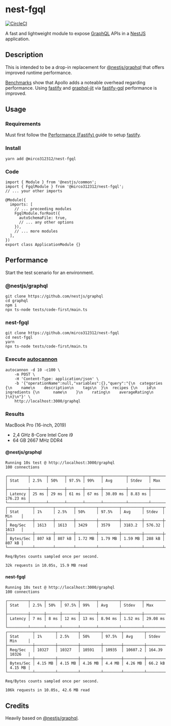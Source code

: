 # nest-fgql

<a href="https://circleci.com/gh/mirco312312/nest-fgql" target="_blank"><img src="https://img.shields.io/circleci/build/github/mirco312312/nest-fgql/master" alt="CircleCI" /></a>

A fast and lightweight module to expose [GraphQL](https://graphql.org/) APIs in a [NestJS](https://nestjs.com) application.

## Description

This is intended to be a drop-in replacement for [@nestjs/graphql](https://github.com/nestjs/graphql) that offers improved runtime performance.

[Benchmarks](https://github.com/benawad/node-graphql-benchmarks) show that Apollo adds a noteable overhead regarding performance. Using [fastify](https://github.com/fastify/fastify) and [graphql-jit](https://github.com/zalando-incubator/graphql-jit) via [fastify-gql](https://github.com/mcollina/fastify-gql) performance is improved.

## Usage

### Requirements

Must first follow the [Performance (Fastify)
](https://docs.nestjs.com/techniques/performance) guide to setup [fastify](https://github.com/fastify/fastify).

### Install

```
yarn add @mirco312312/nest-fgql
```

### Code

```
import { Module } from '@nestjs/common';
import { FgqlModule } from '@mirco312312/nest-fgql';
// ... your other imports

@Module({
  imports: [
    // ... preceeding modules
    FgqlModule.forRoot({
      autoSchemaFile: true,
      // ... any other options
    }),
    // ... more modules
  ],
})
export class ApplicationModule {}
```

## Performance

Start the test scenario for an environment.

### @nestjs/graphql

```
git clone https://github.com/nestjs/graphql
cd graphql
npm i
npx ts-node tests/code-first/main.ts
```

### nest-fgql

```
git clone https://github.com/mirco312312/nest-fgql
cd nest-fgql
yarn
npx ts-node tests/code-first/main.ts
```

### Execute [autocannon](https://github.com/mcollina/autocannon)

```
autocannon -d 10 -c100 \
    -m POST \
    -H 'Content-Type: application/json' \
    -b '{"operationName":null,"variables":{},"query":"{\n  categories {\n    name\n    description\n    tags\n  }\n  recipes {\n    id\n    ingredients {\n      name\n    }\n    rating\n    averageRating\n  }\n}\n"}' \
    http://localhost:3000/graphql
```

### Results

MacBook Pro (16-inch, 2019)

- 2,4 GHz 8-Core Intel Core i9
- 64 GB 2667 MHz DDR4

#### @nestjs/graphql

```
Running 10s test @ http://localhost:3000/graphql
100 connections

┌─────────┬───────┬───────┬───────┬───────┬──────────┬─────────┬───────────┐
│ Stat    │ 2.5%  │ 50%   │ 97.5% │ 99%   │ Avg      │ Stdev   │ Max       │
├─────────┼───────┼───────┼───────┼───────┼──────────┼─────────┼───────────┤
│ Latency │ 25 ms │ 29 ms │ 61 ms │ 67 ms │ 30.89 ms │ 8.83 ms │ 176.23 ms │
└─────────┴───────┴───────┴───────┴───────┴──────────┴─────────┴───────────┘
┌───────────┬────────┬────────┬─────────┬─────────┬─────────┬────────┬────────┐
│ Stat      │ 1%     │ 2.5%   │ 50%     │ 97.5%   │ Avg     │ Stdev  │ Min    │
├───────────┼────────┼────────┼─────────┼─────────┼─────────┼────────┼────────┤
│ Req/Sec   │ 1613   │ 1613   │ 3429    │ 3579    │ 3183.2  │ 576.32 │ 1613   │
├───────────┼────────┼────────┼─────────┼─────────┼─────────┼────────┼────────┤
│ Bytes/Sec │ 807 kB │ 807 kB │ 1.72 MB │ 1.79 MB │ 1.59 MB │ 288 kB │ 807 kB │
└───────────┴────────┴────────┴─────────┴─────────┴─────────┴────────┴────────┘

Req/Bytes counts sampled once per second.

32k requests in 10.05s, 15.9 MB read
```

#### nest-fgql

```
Running 10s test @ http://localhost:3000/graphql
100 connections

┌─────────┬──────┬──────┬───────┬───────┬─────────┬─────────┬──────────┐
│ Stat    │ 2.5% │ 50%  │ 97.5% │ 99%   │ Avg     │ Stdev   │ Max      │
├─────────┼──────┼──────┼───────┼───────┼─────────┼─────────┼──────────┤
│ Latency │ 7 ms │ 8 ms │ 12 ms │ 13 ms │ 8.94 ms │ 1.52 ms │ 29.08 ms │
└─────────┴──────┴──────┴───────┴───────┴─────────┴─────────┴──────────┘
┌───────────┬─────────┬─────────┬─────────┬────────┬─────────┬─────────┬─────────┐
│ Stat      │ 1%      │ 2.5%    │ 50%     │ 97.5%  │ Avg     │ Stdev   │ Min     │
├───────────┼─────────┼─────────┼─────────┼────────┼─────────┼─────────┼─────────┤
│ Req/Sec   │ 10327   │ 10327   │ 10591   │ 10935  │ 10607.2 │ 164.39  │ 10326   │
├───────────┼─────────┼─────────┼─────────┼────────┼─────────┼─────────┼─────────┤
│ Bytes/Sec │ 4.15 MB │ 4.15 MB │ 4.26 MB │ 4.4 MB │ 4.26 MB │ 66.2 kB │ 4.15 MB │
└───────────┴─────────┴─────────┴─────────┴────────┴─────────┴─────────┴─────────┘

Req/Bytes counts sampled once per second.

106k requests in 10.05s, 42.6 MB read
```

## Credits

Heavily based on [@nestjs/graphql](https://github.com/nestjs/graphql).
